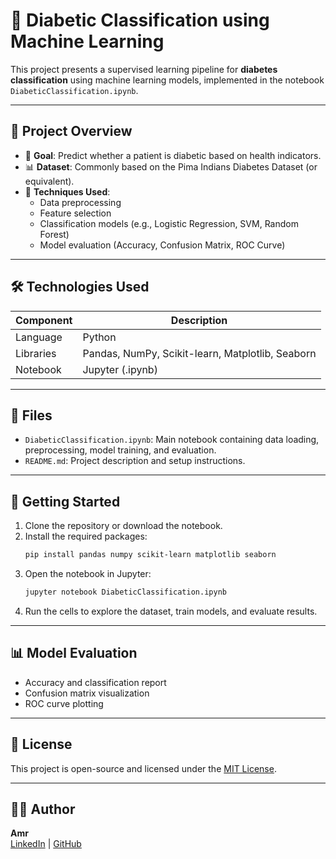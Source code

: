 # 🧪 Diabetic Classification using Machine Learning

This project presents a supervised learning pipeline for **diabetes classification** using machine learning models, implemented in the notebook `DiabeticClassification.ipynb`.

---

## 📌 Project Overview

- 🎯 **Goal**: Predict whether a patient is diabetic based on health indicators.
- 📊 **Dataset**: Commonly based on the Pima Indians Diabetes Dataset (or equivalent).
- 🤖 **Techniques Used**:
  - Data preprocessing
  - Feature selection
  - Classification models (e.g., Logistic Regression, SVM, Random Forest)
  - Model evaluation (Accuracy, Confusion Matrix, ROC Curve)

---

## 🛠️ Technologies Used

| Component        | Description                     |
|------------------|---------------------------------|
| Language         | Python                          |
| Libraries        | Pandas, NumPy, Scikit-learn, Matplotlib, Seaborn |
| Notebook         | Jupyter (.ipynb)                |

---

## 📁 Files

- `DiabeticClassification.ipynb`: Main notebook containing data loading, preprocessing, model training, and evaluation.
- `README.md`: Project description and setup instructions.

---

## 🚀 Getting Started

1. Clone the repository or download the notebook.
2. Install the required packages:
   ```bash
   pip install pandas numpy scikit-learn matplotlib seaborn
   ```
3. Open the notebook in Jupyter:
   ```bash
   jupyter notebook DiabeticClassification.ipynb
   ```
4. Run the cells to explore the dataset, train models, and evaluate results.

---

## 📊 Model Evaluation

- Accuracy and classification report
- Confusion matrix visualization
- ROC curve plotting

---

## 📄 License

This project is open-source and licensed under the [MIT License](LICENSE).

---

## 🙋‍♂️ Author

**Amr**  
[LinkedIn](linkedin.com/in/amr-khaled-66b030226/) | [GitHub](https://github.com/Amrkhaled18)
